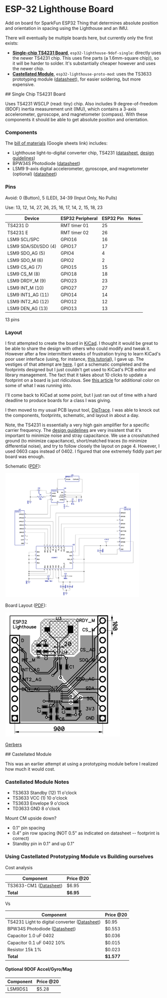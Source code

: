 # ESP-32 Lighthouse Board

Add on board for SparkFun ESP32 Thing that determines absolute position and orientation in spacing using the Lighthouse 
and an IMU.

There will eventually be multiple boards here, but currently only the first exists:

* **[Single-chip TS4231 Board](#esp-32-lighthouse-9dof-single)**, `esp32-lighthouse-9dof-single`: directly uses the newer TS4231 chip.  This uses fine parts (a 1.6mm-square chip)), so it will be harder to solder.  It's substantially cheaper however and uses the newer chip.
* **[Castellated Module](#castellated_module)**, `esp32-lighthouse-proto-mod`: uses the TS3633 prototyping module ([datasheet](https://www.triadsemi.com/wp-content/uploads/dlm_uploads/2016/09/TS3633-CM1_Datasheet-Rev-B.pdf)), for easier soldering, but more expensive.


<a name='esp-32-lighthouse-9dof-single'>
## Single Chip TS4231 Board
</a>

Uses TS4231 WSCLP (read: tiny) chip.  Also includes 9 degree-of-freedom (9DOF) inertia measurement unit (IMU), which contains a 3-axis accelerometer, gyroscope, and magnetometer (compass). With these components it should be able to get absolute position and orientation.


### Components

The [bill of materials](https://docs.google.com/spreadsheets/d/1Z215yCS3Rhd9xmao2OCiXYKUPr7iIdqlMC3hmtdATUM/edit#gid=0) (Google sheets link) includes:

* Lighthouse light-to-digital converter chip, TS4231 ([datasheet](https://www.triadsemi.com/wp-content/uploads/dlm_uploads/2017/06/triad_semi_ts4231_datasheet_rev_a.pdf), [design guidelines](https://www.triadsemi.com/download/18126/))
* BPW34S Photodiode ([datasheet](https://media.digikey.com/pdf/Data%20Sheets/Osram%20PDFs/bpw34_spdf.pdf))
* LSM9 9-axis digital accelerometer, gyroscope, and magnetometer (optional) ([datasheet](http://www.st.com/content/ccc/resource/technical/document/datasheet/1e/3f/2a/d6/25/eb/48/46/DM00103319.pdf/files/DM00103319.pdf/jcr:content/translations/en.DM00103319.pdf))


### Pins

Avoid: 0 (Button), 5 (LED), 34-39 (Input Only, No Pulls)

Use: 13, 12, 14, 27, 26, 25, 16, 17, 14, 2, 15, 18, 23

| Device | ESP32 Peripheral | ESP32 Pin | Notes |
| --- | --- | --- | --- |
| TS4231 D | RMT timer 01 | 25 | |
| TS4231 E | RMT timer 02 | 26 | |
| LSM9 SCL/SPC | GPIO16 | 16 | | 
| LSM9 SDA/SDI/SDO (4) | GPIO17 | 17 | | 
| LSM9 SDO_AG (5) | GPIO4 | 4 | | 
| LSM9 SDO_M (6) | GPIO2 | 2 | |
| LSM9 CS_AG (7) |  GPIO15 | 15 | | 
| LSM9 CS_M (8) | GPIO18 | 18 | | 
| LSM9 DRDY_M (9) | GPIO23 | 23 | 
| LSM9 INT_M (10)  | GPIO27	 | 27 | |
| LSM9 INT1_AG (11) | GPIO14 | 14 | |
| LSM9 INT2_AG (12) | GPIO12 | 12 | |
| LSM9 DEN_AG (13) | GPIO13 | 13 | |

13 pins

### Layout

I first attempted to create the board in [KiCad](http://kicad-pcb.org/).  I thought it would be great to be able to share the design with others who could modify and tweak it.  However after a few intermittent weeks of frustration trying to learn KiCad's poor user interface (using, for instance, [this tutorial](http://babryce.com/kicad/tutorial.html)), I gave up.  The vestiges of that attempt are [here](kicad_attempt).  I got a schematic completed and the footprints designed but I just couldn't get used to KiCad's PCB editor and library management.  The fact that it takes about 10 clicks to update a footprint on a board is just ridiculous.  See [this article](http://diy-scib.org/blog/working-kicads-terrible-library-management) for additional color on some of what I was running into.

I'll come back to KiCad at some point, but I just ran out of time with a hard deadline to produce boards for a class I was giving.

I then moved to my usual PCB layout tool, [DipTrace](https://www.diptrace.com/).  I was able to knock out the components, footprints, schematic, and layout in about a day.

Note, the TS4231 is essentially a very high gain amplifier for a specific carrier frequency.  The [design guidelines](https://www.triadsemi.com/download/18126) are very insistent that it's important to minimize noise and stray capacitance.  We use a crosshatched ground (to minimize capacitance), short/matched traces (to minimize differential noise), and try to follow closely the layout on page 4.  However, I used 0603 caps instead of 0402.  I figured that one extremely fiddly part per board was enough.

Schematic ([PDF](outputs/esp32-lighthouse-9dof-single-v1-schem.pdf)):

<img alt='Schematic' src='outputs/esp32-lighthouse-9dof-single-v1-schem.png' height="400px"/>


Board Layout ([PDF](outputs/esp32-lighthouse-9dof-single-v1-board.pdf)):

<img src='outputs/esp32-lighthouse-9dof-single-v1-white.png' height='400px' alt='Board Layout'/>

[Gerbers](outputs/esp32-lighthouse-9dof-single-v1)

<a name='castellated_module'>
## Castellated Module
</a>

This was an earlier attempt at using a prototyping module before I realized how much it would cost.

### Castellated Module Notes

* TS3633 Standby (12) 11 o'clock
* TS3633 VCC (1) 10 o'clock
* TS3633 Envelope  9 o'clock
* TD3633 GND 8 o'clock

Mount CM upside down?

* 0.1" pin spacing
* 0.4" pin row spacing (NOT 0.5" as indicated on datasheet -- footprint is correct)
* Standby pin in 0.1" and up 0.1"


### Using Castellated Prototyping Module vs Building ourselves
Cost analysis

| Component | Price @20|
| --- | --- |
| TS3633-CM1 ([Datasheet](https://www.triadsemi.com/download/16617/)) | $6.95 | 
| **Total** | **$6.95** |

Vs


| Component | Price @20|
| --- | --- |
| TS4231 Light to digital converter ([Datasheet](https://www.triadsemi.com/download/17260/)) | $0.95 | 
| BPW34S Photodiode ([Datasheet](http://www.mouser.com/ds/2/311/BPW%2034%20S,%20Lead%20(Pb)%20Free%20Product%20-%20RoHS%20Compliant-335799.pdf)) | $0.553 |
| Capacitor 1.0 uF 0402 | $0.036 |
| Capacitor 0.1 uF 0402 10% | $0.015 | 
| Resistor 15k 1% | $0.023
| **Total** | **$1.577** |

#### Optional 9DOF Accel/Gyro/Mag

| Component | Price @20|
| --- | --- |
| LSM9DS1 | $5.28 |



